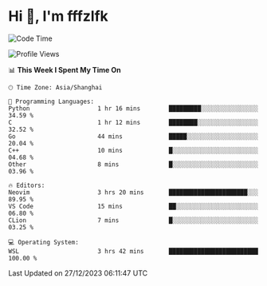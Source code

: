 # Hi 👋, I'm fffzlfk

<!--START_SECTION:waka-->
![Code Time](http://img.shields.io/badge/Code%20Time-633%20hrs%2048%20mins-blue)

![Profile Views](http://img.shields.io/badge/Profile%20Views-6-blue)

📊 **This Week I Spent My Time On** 

```text
🕑︎ Time Zone: Asia/Shanghai

💬 Programming Languages: 
Python                   1 hr 16 mins        █████████░░░░░░░░░░░░░░░░   34.59 % 
C                        1 hr 12 mins        ████████░░░░░░░░░░░░░░░░░   32.52 % 
Go                       44 mins             █████░░░░░░░░░░░░░░░░░░░░   20.04 % 
C++                      10 mins             █░░░░░░░░░░░░░░░░░░░░░░░░   04.68 % 
Other                    8 mins              █░░░░░░░░░░░░░░░░░░░░░░░░   03.96 % 

🔥 Editors: 
Neovim                   3 hrs 20 mins       ██████████████████████░░░   89.95 % 
VS Code                  15 mins             ██░░░░░░░░░░░░░░░░░░░░░░░   06.80 % 
CLion                    7 mins              █░░░░░░░░░░░░░░░░░░░░░░░░   03.25 % 

💻 Operating System: 
WSL                      3 hrs 42 mins       █████████████████████████   100.00 % 
```


 Last Updated on 27/12/2023 06:11:47 UTC
<!--END_SECTION:waka-->

